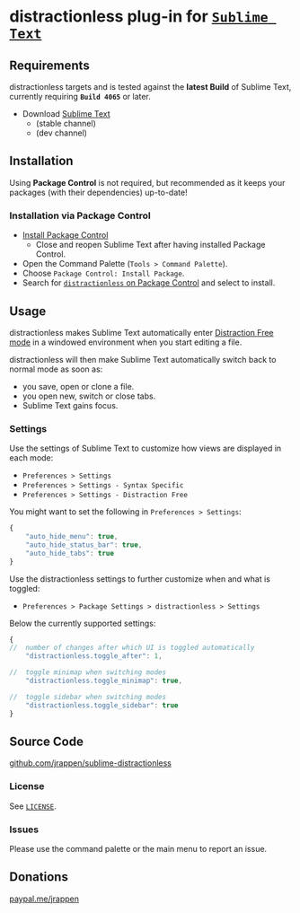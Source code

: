 # distractionless plug-in for [`Sublime Text`](https://www.sublimetext.com)

## Requirements

distractionless targets and is tested against the **latest Build** of Sublime Text, currently requiring **`Build 4065`** or later.

* Download [Sublime Text](https://www.sublimetext.com)
  * (stable channel)
  * (dev channel)

## Installation

Using **Package Control** is not required, but recommended as it keeps your packages (with their dependencies) up-to-date!

### Installation via Package Control

* [Install Package Control](https://packagecontrol.io/installation#st3)
  * Close and reopen Sublime Text after having installed Package Control.
* Open the Command Palette (`Tools > Command Palette`).
* Choose `Package Control: Install Package`.
* Search for [`distractionless` on Package Control](https://packagecontrol.io/packages/distractionless) and select to install.

## Usage

distractionless makes Sublime Text automatically enter [Distraction Free mode](https://www.sublimetext.com/docs/3/distraction_free.html) in a windowed environment when you start editing a file.

distractionless will then make Sublime Text automatically switch back to normal mode as soon as:

* you save, open or clone a file.
* you open new, switch or close tabs.
* Sublime Text gains focus.

### Settings

Use the settings of Sublime Text to customize how views are displayed in each mode:

* `Preferences > Settings`
* `Preferences > Settings - Syntax Specific`
* `Preferences > Settings - Distraction Free`

You might want to set the following in `Preferences > Settings`:

```js
{
    "auto_hide_menu": true,
    "auto_hide_status_bar": true,
    "auto_hide_tabs": true
}
```

Use the distractionless settings to further customize when and what is toggled:

* `Preferences > Package Settings > distractionless > Settings`

Below the currently supported settings:

```js
{
//  number of changes after which UI is toggled automatically
    "distractionless.toggle_after": 1,

//  toggle minimap when switching modes
    "distractionless.toggle_minimap": true,

//  toggle sidebar when switching modes
    "distractionless.toggle_sidebar": true
}
```

## Source Code

[github.com/jrappen/sublime-distractionless](https://www.github.com/jrappen/sublime-distractionless)

### License

See [`LICENSE`](https://github.com/jrappen/sublime-distractionless/blob/master/LICENSE).

### Issues

Please use the command palette or the main menu to report an issue.

## Donations

[paypal.me/jrappen](https://www.paypal.me/jrappen)

